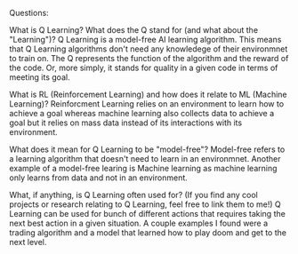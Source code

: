 Questions:

What is Q Learning? What does the Q stand for (and what about the "Learning")?
Q Learning is a model-free AI learning algorithm. This means that Q Learning algorithms don't need any knowledege of their environmnet to train on. The Q represents the function of the algorithm and the reward of the code. Or, more simply, it stands for quality in a given code in terms of meeting its goal.

What is RL (Reinforcement Learning) and how does it relate to ML (Machine Learning)?
Reinforcment Learning relies on an environment to learn how to achieve a goal whereas machine learning also collects data to achieve a goal but it relies on mass data instead of its interactions with its environment. 

What does it mean for Q Learning to be "model-free"?
Model-free refers to a learning algorithm that doesn't need to learn in an environmnet. Another example of a model-free learing is Machine learning as machine learning only learns from data and not in an environment.

What, if anything, is Q Learning often used for? (If you find any cool projects or research relating to Q Learning, feel free to link them to me!)
Q Learning can be used for bunch of different actions that requires taking the next best action in a given situation. A couple examples I found were a trading algorithm and a model that learned how to play doom and get to the next level.
